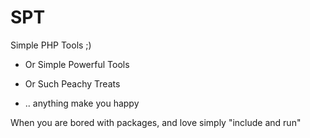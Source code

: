 # SPT
Simple PHP Tools ;)

- Or Simple Powerful Tools

- Or Such Peachy Treats

- .. anything make you happy

When you are bored with packages, and love simply "include and run"
